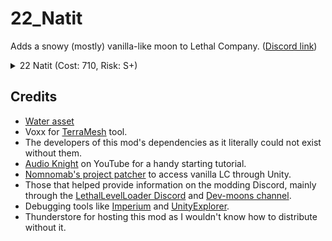 
# 22_Natit
Adds a snowy (mostly) vanilla-like moon to Lethal Company. ([Discord link](https://discord.com/channels/1168655651455639582/1245084720614604873))




<details>
<summary>22 Natit (Cost: 710, Risk: S+)</summary>
  
> **POPULATION:** None <br>
> **CONDITIONS:** Abandoned hydro-electric plant in the mountains. <br>
> **FAUNA:** Dangerous entities reside in these hills.
![View of dam and canal](https://imgur.com/plS0oUh.png)
![View of bridges](https://imgur.com/TBfoIiL.png)
![View of wall](https://imgur.com/A6lTpHu.png)

</details>




## Credits
- [Water asset](https://assetstore.unity.com/packages/2d/textures-materials/water/simple-water-shader-urp-191449)
- Voxx for [TerraMesh](https://discord.com/channels/1168655651455639582/1303914349533990983) tool.
- The developers of this mod's dependencies as it literally could not exist without them.
- [Audio Knight](https://www.youtube.com/@knightofaudio) on YouTube for a handy starting tutorial.
- [Nomnomab's project patcher](https://github.com/nomnomab/lc-project-patcher) to access vanilla LC through Unity.
- Those that helped provide information on the modding Discord, mainly through the [LethalLevelLoader Discord](https://discord.com/channels/1168655651455639582/1193461151636398080) and [Dev-moons channel](https://discord.com/channels/1168655651455639582/1263331414271594538).
- Debugging tools like [Imperium](https://thunderstore.io/c/lethal-company/p/giosuel/Imperium/) and [UnityExplorer](https://thunderstore.io/c/lethal-company/p/LethalCompanyModding/Yukieji_UnityExplorer/).
- Thunderstore for hosting this mod as I wouldn't know how to distribute without it.